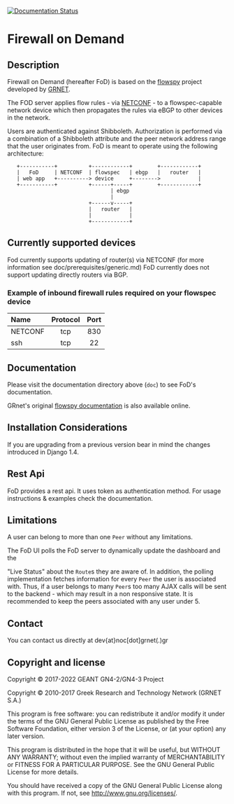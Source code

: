 [![Documentation Status](https://readthedocs.org/projects/flowspy/badge/?version=latest)](https://readthedocs.org/projects/flowspy/?badge=latest)

# Firewall on Demand

## Description

Firewall on Demand (hereafter FoD) is based on the [flowspy](https://github.com/grnet/flowspy) project developed by [GRNET](http://www.grnet.gr/).

The FOD server applies flow rules - via [NETCONF](https://www.rfc-editor.org/rfc/rfc6241) - to a flowspec-capable network device which then propagates the rules via eBGP to other devices in the network.

Users are authenticated against Shibboleth. Authorization is performed via a combination of a Shibboleth attribute and the peer network address range that the user originates from. FoD is meant to operate using the following architecture:


       +-----------+          +------------+        +------------+
       |   FoD     | NETCONF  | flowspec   | ebgp   |   router   |
       | web app   +----------> device     +-------->            |
       +-----------+          +------+-----+        +------------+
                                     | ebgp
                                     |
                              +------v-----+
                              |   router   |
                              |            |
                              +------------+

## Currently supported devices

Fod currently supports updating of router(s) via NETCONF 
(for more information see doc/prerequisites/generic.md)
FoD currently does not support updating directly routers via BGP.

### Example of inbound firewall rules required on your flowspec device


|Name     |Protocol | Port |
|:--------|:-------:|:----:|
| NETCONF | tcp     | 830  |
| ssh     | tcp     | 22   |

## Documentation

Please visit the documentation directory above (`doc`) to see FoD's documentation.

GRnet's original [flowspy documentation](http://flowspy.readthedocs.org) is also available online.

## Installation Considerations

If you are upgrading from a previous version bear in mind the changes
introduced in Django 1.4.

## Rest Api
FoD provides a rest api. It uses token as authentication method. For usage instructions & examples check the documentation.

## Limitations

A user can belong to more than one `Peer` without any limitations.

The FoD UI polls the FoD server to dynamically update the dashboard and the

"Live Status" about the `Route`s they are aware of. In addition, the polling
implementation fetches information for every `Peer` the user is associated
with. Thus, if a user belongs to many `Peer`s too many AJAX calls will be sent
to the backend - which may result in a non responsive state. It is recommended to
keep the peers associated with any user under 5.


## Contact 

You can contact us directly at dev{at}noc[dot]grnet(.)gr

## Copyright and license

Copyright © 2017-2022 GEANT GN4-2/GN4-3 Project

Copyright © 2010-2017 Greek Research and Technology Network (GRNET S.A.)

This program is free software: you can redistribute it and/or modify
it under the terms of the GNU General Public License as published by
the Free Software Foundation, either version 3 of the License, or
(at your option) any later version.

This program is distributed in the hope that it will be useful,
but WITHOUT ANY WARRANTY; without even the implied warranty of
MERCHANTABILITY or FITNESS FOR A PARTICULAR PURPOSE.  See the
GNU General Public License for more details.

You should have received a copy of the GNU General Public License
along with this program.  If not, see <http://www.gnu.org/licenses/>.
